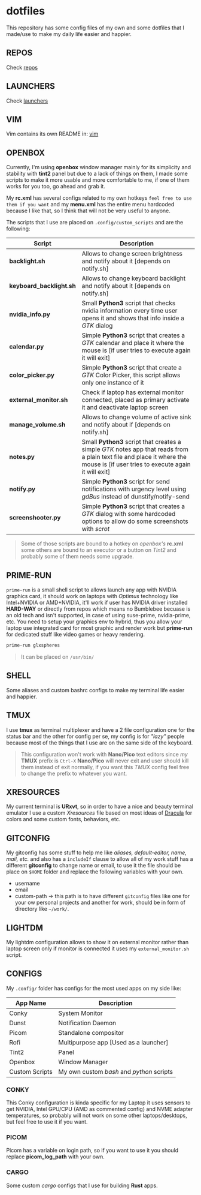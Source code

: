 # dotfiles

This repository has some config files of my own and some dotfiles that I made/use to make my daily life easier and happier.

## REPOS
Check [repos](repos/)

## LAUNCHERS
Check [launchers](launchers/)

## VIM
Vim contains its own README in: [vim](vim/)

## OPENBOX
Currently, I'm using **openbox** window manager mainly for its simplicity and stability with **tint2** panel but due to a lack of things on them, I made some scripts to make it more usable and more comfortable to me, if one of them works for you too, go ahead and grab it.

My **rc.xml** has several configs related to my own hotkeys `feel free to use them if you want` and my **menu.xml** has the entire menu hardcoded because I like that, so I think that will not be very useful to anyone.

The scripts that I use are placed on `.config/custom_scripts` and are the following:

Script | Description
-------|------------
**backlight.sh** | Allows to change screen brightness and notify about it [depends on notify.sh]
**keyboard_backlight.sh** | Allows to change keyboard backlight and notify about it [depends on notify.sh]
**nvidia_info.py** | Small **Python3** script that checks nvidia information every time user opens it and shows that info inside a *GTK* dialog
**calendar.py** | Simple **Python3** script that creates a *GTK* calendar and place it where the mouse is [if user tries to execute again it will exit]
**color_picker.py** | Simple **Python3** script that create a *GTK* Color Picker, this script allows only one instance of it
**external_monitor.sh** | Check if laptop has external monitor connected, placed as primary activate it and deactivate laptop screen
**manage_volume.sh** | Allows to change volume of active sink and notify about if [depends on notify.sh]
**notes.py** | Small **Python3** script that creates a simple *GTK* notes app that reads from a plain text file and place it where the mouse is [if user tries to execute again it will exit]
**notify.py** | Simple **Python3** script for send notifications with urgency level using *gdBus* instead of dunstify/notify-send
**screenshooter.py** | Simple **Python3** script that creates a *GTK* dialog with some hardcoded options to allow do some screenshots with *scrot*


> Some of those scripts are bound to a hotkey on *openbox's* **rc.xml** some others are bound to an executor or a button on *Tint2* and probably some of them needs some upgrade.

## PRIME-RUN
`prime-run` is a small shell script to allows launch any app with NVIDIA graphics card, it should work on laptops with *Optimus* technology like Intel+NVIDIA or AMD+NVIDIA, it'll work if user has NVIDIA driver installed **HARD-WAY** or directly from repos which means no Bumblebee becuase is an old tech and isn't supported, in case of using suse-prime, nvidia-prime, etc. You need to setup your graphics env to hybrid, thus you allow your laptop use integrated card for most graphic and render work but **prime-run** for dedicated stuff like video games or heavy rendering.

```bash
prime-run glxspheres
```

> It can be placed on `/usr/bin/`

## SHELL
Some aliases and custom bashrc configs to make my terminal life easier and happier.

## TMUX
I use **tmux** as terminal multiplexer and have a 2 file configuration one for the status bar and the other for config per se, my config is for *"lazy"* people because most of the things that I use are on the same side of the keyboard.

> This configuration won't work with **Nano/Pico** text editors since *my* **TMUX** prefix is `Ctrl-X` **Nano/Pico** will never exit and user should kill them instead of exit normally, if you want this *TMUX* config feel free to change the prefix to whatever you want.

## XRESOURCES
My current terminal is **URxvt**, so in order to have a nice and beauty terminal emulator I use a custom *Xresources* file based on most ideas of [Dracula](https://draculatheme.com/) for colors and some custom fonts, behaviors, etc. 

## GITCONFIG
My gitconfig has some stuff to help me like *aliases, default-editor, name, mail, etc.* and also has a `includeIf` clause to allow all of my work stuff has a different **gitconfig** to change name or email, to use it the file should be place on `$HOME` folder and replace the following variables with your own.

- username
- email
- custom-path -> this path is to have different `gitconfig` files like one for your ow personal projects and another for work, should be in form of directory like `~/work/`.

## LIGHTDM
My lightdm configuration allows to show it on external monitor rather than laptop screen only if monitor is connected it uses my `external_monitor.sh` script.

## CONFIGS

My `.config/` folder has configs for the most used apps on my side like:

App Name | Description
---------|------------
Conky | System Monitor
Dunst | Notification Daemon
Picom | Standalone compositor
Rofi | Multipurpose app [Used as a launcher]
Tint2 | Panel
Openbox | Window Manager
Custom Scripts | My own custom *bash* and *python* scripts


### CONKY

This Conky configuration is kinda specific for my Laptop it uses sensors to get NVIDIA, Intel GPU/CPU (AMD as commented config) and NVME adapter temperatures, so probably will not work on some other laptops/desktops, but feel free to use it if you want.

### PICOM

Picom has a variable on login path, so if you want to use it you should replace **picom_log_path** with your own.

### CARGO

Some custom *cargo* configs that I use for building **Rust** apps.
